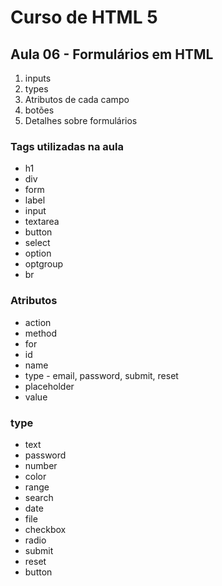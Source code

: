 # Curso de HTML 5

## Aula 06 - Formulários em HTML

1. inputs
2. types
3. Atributos de cada campo
4. botões
5. Detalhes sobre formulários

### Tags utilizadas na aula

* h1
* div
* form
* label
* input
* textarea
* button
* select
* option
* optgroup
* br

### Atributos
* action
* method
* for
* id
* name
* type - email, password, submit, reset
* placeholder
* value

### type
* text
* password
* number
* color
* range
* search
* date
* file
* checkbox
* radio
* submit
* reset
* button
